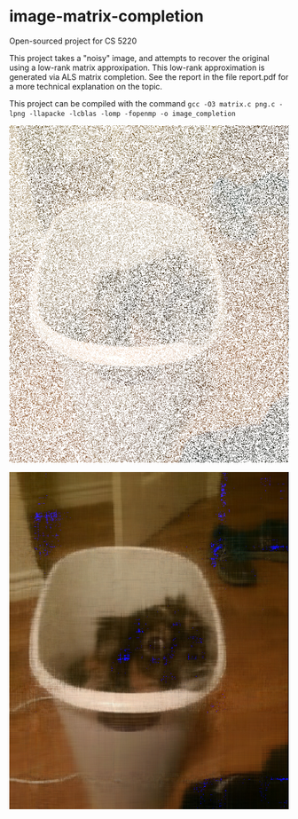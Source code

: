 # image-matrix-completion
Open-sourced project for CS 5220

This project takes a "noisy" image, and attempts to recover the original using a low-rank matrix approxipation.
This low-rank approximation is generated via ALS matrix completion. See the report in the file report.pdf for a more technical explanation on the topic.


This project can be compiled with the command `gcc -O3 matrix.c png.c -lpng -llapacke -lcblas -lomp -fopenmp -o image_completion`

![Masked/Noisy version of Bella the dog](bella_masked.png)

![Recovered version of Bella the dog](bella_recovered.png)
